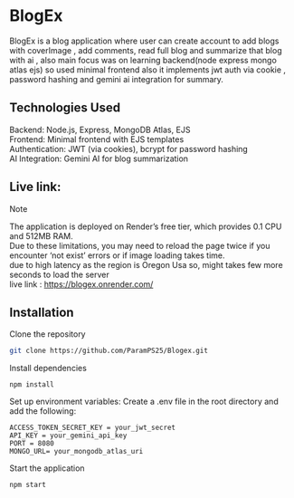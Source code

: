 # BlogEx
BlogEx is a blog application where user can create account to add blogs with coverImage , add comments, 
read full blog and summarize that blog with ai , also main focus was on learning backend(node express mongo atlas ejs)
so used minimal frontend also it implements jwt auth via cookie  , password hashing and gemini ai integration for summary. 

## Technologies Used
Backend: Node.js, Express, MongoDB Atlas, EJS <br>
Frontend: Minimal frontend with EJS templates <br>
Authentication: JWT (via cookies), bcrypt for password hashing<br>
AI Integration: Gemini AI for blog summarization<br>

## Live link:
>[!NOTE]
>The application is deployed on Render’s free tier, which provides 0.1 CPU and 512MB RAM. <br>
Due to these limitations, you may need to reload the page twice if you encounter ‘not exist’ errors or if image loading takes time.<br>
due to high latency as the region is Oregon Usa so, might takes few more seconds to load the server<br>
live link : https://blogex.onrender.com/

## Installation
Clone the repository
``` bash
git clone https://github.com/ParamPS25/Blogex.git
```
Install dependencies
```
npm install

````
Set up environment variables: Create a .env file in the root directory and add the following:
```
ACCESS_TOKEN_SECRET_KEY = your_jwt_secret
API_KEY = your_gemini_api_key
PORT = 8080
MONGO_URL= your_mongodb_atlas_uri
```
Start the application
```
npm start

```


